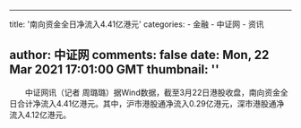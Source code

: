 
---
title: '南向资金全日净流入4.41亿港元'
categories: 
    - 金融
    - 中证网
    - 资讯

author: 中证网
comments: false
date: Mon, 22 Mar 2021 17:01:00 GMT
thumbnail: ''
---

<div>   
<p>　　中证网讯（记者 周璐璐）据Wind数据，截至3月22日港股收盘，南向资金全日合计净流入4.41亿港元。其中，沪市港股通净流入0.29亿港元，深市港股通净流入4.12亿港元。</p>  
</div>
            